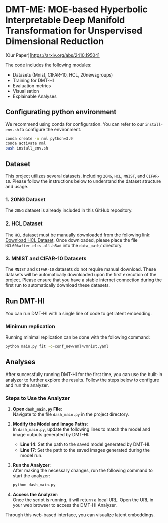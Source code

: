 # DMT-ME: MOE-based Hyperbolic Interpretable Deep Manifold Transformation for Unspervised Dimensional Reduction

(Our Paper)[https://arxiv.org/abs/2410.19504]

The code includes the following modules:
* Datasets (Mnist, CIFAR-10, HCL, 20newsgroups)
* Training for DMT-HI
* Evaluation metrics 
* Visualisation
* Explainable Analyses

## Configurating python environment

We recommend using conda for configuration. You can refer to our `install-env.sh` to configure the environment.

```bash
conda create -n nml python=3.9
conda activate nml
bash install_env.sh
```

## Dataset

This project utilizes several datasets, including `20NG`, `HCL`, `MNIST`, and `CIFAR-10`. Please follow the instructions below to understand the dataset structure and usage.

### 1. 20NG Dataset
The `20NG` dataset is already included in this GitHub repository.

### 2. HCL Dataset
The `HCL` dataset must be manually downloaded from the following link: [Download HCL Dataset](https://gofile.me/7794C/rSolqImMJ). Once downloaded, please place the file `HCL60kafter-elis-all.h5ad` into the `data_path/` directory.

### 3. MNIST and CIFAR-10 Datasets
The `MNIST` and `CIFAR-10` datasets do not require manual download. These datasets will be automatically downloaded upon the first execution of the project.
Please ensure that you have a stable internet connection during the first run to automatically download these datasets.

## Run DMT-HI

You can run DMT-HI with a single line of code to get latent embedding.

### Minimun replication

Running minimal replication can be done with the following command:

```bash
python main.py fit -c=conf_new/nml4/mnist.yaml
```

## Analyses

After successfully running DMT-HI for the first time, you can use the built-in analyzer to further explore the results. Follow the steps below to configure and run the analyzer.

### Steps to Use the Analyzer

1. **Open `dash_main.py` File**:  
   Navigate to the file `dash_main.py` in the project directory.

2. **Modify the Model and Image Paths**:  
   In `dash_main.py`, update the following lines to match the model and image outputs generated by DMT-HI:
   - **Line 14**: Set the path to the saved model generated by DMT-HI.
   - **Line 17**: Set the path to the saved images generated during the model run.

3. **Run the Analyzer**:  
   After making the necessary changes, run the following command to start the analyzer:

   ```bash
   python dash_main.py
   ```

4. **Access the Analyzer**:  
   Once the script is running, it will return a local URL. Open the URL in your web browser to access the DMT-HI Analyzer.

Through this web-based interface, you can visualize latent embeddings.
